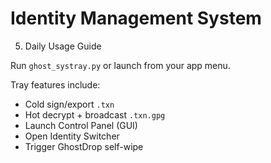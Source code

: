 # Identity Management System

5. Daily Usage Guide

Run `ghost_systray.py` or launch from your app menu.

Tray features include:
- Cold sign/export `.txn`
- Hot decrypt + broadcast `.txn.gpg`
- Launch Control Panel (GUI)
- Open Identity Switcher
- Trigger GhostDrop self-wipe